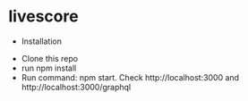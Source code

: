 # livescore

- Installation
 + Clone this repo
 + run npm install
 + Run command: npm start. Check http://localhost:3000 and http://localhost:3000/graphql
